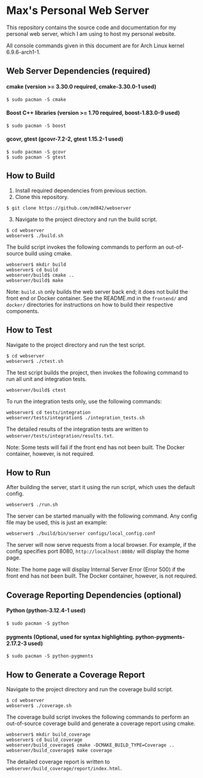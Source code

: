 # Max's Personal Web Server
This repository contains the source code and documentation for my personal web server, which I am using to host my personal website.

All console commands given in this document are for Arch Linux kernel 6.9.6-arch1-1.

## Web Server Dependencies (required)

#### cmake (version >= 3.30.0 required, cmake-3.30.0-1 used)
```console
$ sudo pacman -S cmake
```

#### Boost C++ libraries (version >= 1.70 required, boost-1.83.0-9 used)
```console
$ sudo pacman -S boost
```

#### gcovr, gtest (gcovr-7.2-2, gtest 1.15.2-1 used)
```console
$ sudo pacman -S gcovr
$ sudo pacman -S gtest
```

## How to Build
1. Install required dependencies from previous section.
2. Clone this repository.
```console
$ git clone https://github.com/md842/webserver
```
3. Navigate to the project directory and run the build script.
```console
$ cd webserver
webserver$ ./build.sh
```
The build script invokes the following commands to perform an out-of-source build using cmake.
```console
webserver$ mkdir build
webserver$ cd build
webserver/build$ cmake ..
webserver/build$ make
```

Note: `build.sh` only builds the web server back end; it does not build the front end or Docker container. See the README.md in the `frontend/` and `docker/` directories for instructions on how to build their respective components.

## How to Test
Navigate to the project directory and run the test script.
```console
$ cd webserver
webserver$ ./ctest.sh
```

The test script builds the project, then invokes the following command to run all unit and integration tests.
```console
webserver/build$ ctest
```

To run the integration tests only, use the following commands:
```console
webserver$ cd tests/integration
webserver/tests/integration$ ./integration_tests.sh
```
The detailed results of the integration tests are written to `webserver/tests/integration/results.txt`.

Note: Some tests will fail if the front end has not been built. The Docker container, however, is not required.

## How to Run
After building the server, start it using the run script, which uses the default config.
```console
webserver$ ./run.sh
```

The server can be started manually with the following command. Any config file may be used, this is just an example:
```console
webserver$ ./build/bin/server configs/local_config.conf
```

The server will now serve requests from a local browser. For example, if the config specifies port 8080, `http://localhost:8080/` will display the home page.

Note: The home page will display Internal Server Error (Error 500) if the front end has not been built. The Docker container, however, is not required.

## Coverage Reporting Dependencies (optional)

#### Python (python-3.12.4-1 used)
```console
$ sudo pacman -S python
```

#### pygments (Optional, used for syntax highlighting. python-pygments-2.17.2-3 used)
```console
$ sudo pacman -S python-pygments
```

## How to Generate a Coverage Report
Navigate to the project directory and run the coverage build script.
```console
$ cd webserver
webserver$ ./coverage.sh
```
The coverage build script invokes the following commands to perform an out-of-source coverage build and generate a coverage report using cmake.
```console
webserver$ mkdir build_coverage
webserver$ cd build_coverage
webserver/build_coverage$ cmake -DCMAKE_BUILD_TYPE=Coverage ..
webserver/build_coverage$ make coverage
```
The detailed coverage report is written to `webserver/build_coverage/report/index.html`.